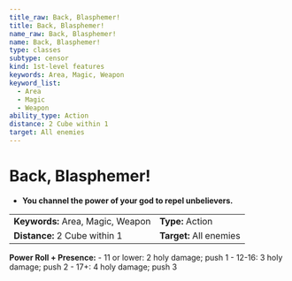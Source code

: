 ```yaml
---
title_raw: Back, Blasphemer!
title: Back, Blasphemer!
name_raw: Back, Blasphemer!
name: Back, Blasphemer!
type: classes
subtype: censor
kind: 1st-level features
keywords: Area, Magic, Weapon
keyword_list:
  - Area
  - Magic
  - Weapon
ability_type: Action
distance: 2 Cube within 1
target: All enemies
---
```


# Back, Blasphemer!

- **You channel the power of your god to repel unbelievers.**

|                                   |                         |
| :-------------------------------- | :---------------------- |
| **Keywords:** Area, Magic, Weapon | **Type:** Action        |
| **Distance:** 2 Cube within 1     | **Target:** All enemies |

**Power Roll + Presence:** - 11 or lower: 2 holy damage; push 1 - 12-16: 3 holy damage; push 2 - 17+: 4 holy damage; push 3
